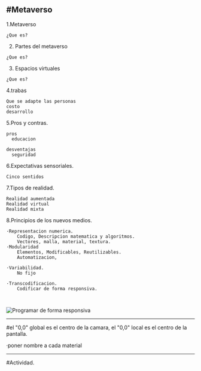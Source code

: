 #Metaverso
---
1.Metaverso
```psc
¿Que es?
```
2. Partes del metaverso
```psc
¿Que es?
```
3. Espacios virtuales
```psc
¿Que es?
```
4.trabas
```psc
Que se adapte las personas
costo
desarrollo
```
5.Pros y contras.
```psc
pros
  educacion

desventajas
  seguridad
```

6.Expectativas sensoriales.
```psc
Cinco sentidos
```
7.Tipos de realidad.
```psc
Realidad aumentada
Realidad virtual
Realidad mixta
```

8.Principios de los nuevos medios.
```psc
·Representacion numerica.
    Codigo, Descripcion matematica y algoritmos.
    Vectores, malla, material, textura.
·Modularidad
    Elementos, Modificables, Reutilizables.
    Automatizacion, 

·Variabilidad.
    No fijo

·Transcodificacion.
    Codificar de forma responsiva.



```

<image src="https://www.w3schools.com/css/img_temp_band.jpg" alt="Programar de forma responsiva">

---
#el "0,0" global es el centro de la camara, el "0,0" local es el centro de la pantalla. 

·poner nombre a cada material

---
#Actividad.

